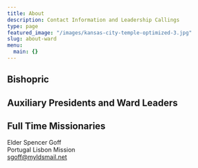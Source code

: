 ```yaml
---
title: About
description: Contact Information and Leadership Callings
type: page
featured_image: "/images/kansas-city-temple-optimized-3.jpg"
slug: about-ward
menu:
  main: {}
---
```


## Bishopric

<script src="https://gist.github.com/adamprime/a149e4e052e001867f065b6e908bdcb7.js"></script>

## Auxiliary Presidents and Ward Leaders

<script src="https://gist.github.com/adamprime/e628c517c65a21dbcefa54f026a9bdd5.js"></script>

## Full Time Missionaries

Elder Spencer Goff <br>
Portugal Lisbon Mission <br>
sgoff@myldsmail.net